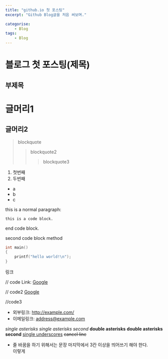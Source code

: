 ```yaml
---
title: "github.io 첫 포스팅"
excerpt: "Github Blog글을 처음 써보며."

categorise:
	- Blog
tags:
	- Blog
---
```


블로그 첫 포스팅(제목)
======================

부제목
-----

# 글머리1

## 글머리2


> blockquote
>	> blockquote2
>	>	> blockquote3


1. 첫번째
2. 두번째

- a
 - b
  - c

this is a normal paragraph:

	this is a code block.

end code block.


second code block method

```c
int main()
{
	printf("hello world!\n");
}
```


링크
<!-- 주석 내용-->
// code
Link: [Google][googlelink]

[googlelink]: https://google.com "Go google"

// code2
[Google](https://google.com, "google link")

//code3
- 외부링크: <http://example.com/>
- 이메일링크: <address@example.com>

<!-- 강조 -->
*single asterisks*
_single asterisks second_
**double asterisks**
__double asterisks second__
<U>single underscores</U>
~~cancel line~~


- 줄 바꿈을 하기 위해서는 문장 마지막에서 3칸 이상을 띄어쓰기 해야 한다.   
이렇게
